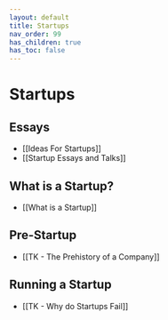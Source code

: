 ```yaml
---
layout: default
title: Startups
nav_order: 99
has_children: true
has_toc: false
---
```

# Startups
## Essays
- [[Ideas For Startups]]
- [[Startup Essays and Talks]]

## What is a Startup?
- [[What is a Startup]]

## Pre-Startup
- [[TK - The Prehistory of a Company]]

## Running a Startup
- [[TK - Why do Startups Fail]]
